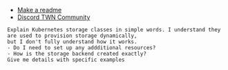 

- [Make a readme](https://www.makeareadme.com/)
- [Discord TWN Community](https://discord.gg/HaPXnQ9JE4)




```text
Explain Kubernetes storage classes in simple words. I understand they are used to provision storage dynamically,
but I don't fully understand how it works. 
- Do I need to set up any addditional resources? 
- How is the storage backend created exactly?
Give me details with specific examples
```